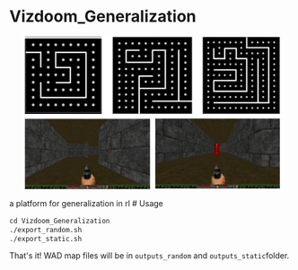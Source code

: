 # Vizdoom_Generalization
<p align="center">
  <img width="460" src="https://github.com/clay-fang/Vizdoom_Generalization/blob/main/viz_g.png">
</p>
a platform for generalization in rl
# Usage

```
cd Vizdoom_Generalization
./export_random.sh
./export_static.sh
```

That's it! WAD map files will be in `outputs_random`  and  `outputs_static`folder.

